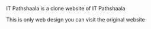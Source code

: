 IT Pathshaala is a clone website of IT Pathshaala

This is only web design you can visit the original website
